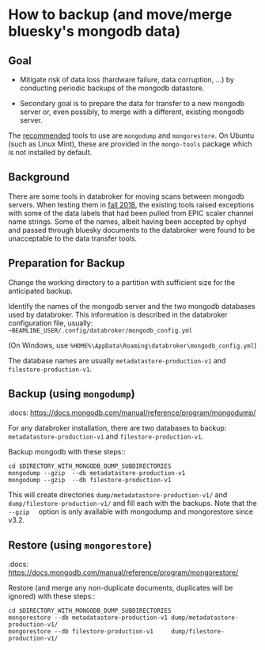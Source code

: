 
# How to backup (and move/merge bluesky's mongodb data)

## Goal

* Mitigate risk of data loss (hardware failure, data corruption, ...) 
  by conducting periodic backups of the mongodb datastore.

* Secondary goal is to prepare the data for transfer to a new 
  mongodb server or, even possibly, to merge with a different,
  existing mongodb server.

The [recommended](https://stackoverflow.com/a/7232492/1046449) 
tools to use are `mongodump` and `mongorestore`.  On Ubuntu
(such as Linux Mint), these are provided in the `mongo-tools`
package which is not installed by default.

## Background

There are some tools in databroker for moving scans between 
mongodb servers.  When testing them in 
[fall 2018](https://github.com/APS-3ID-IXN/ipython-s3blue/issues/2), 
the existing tools
raised exceptions with some of the data labels that had 
been pulled from EPIC scaler channel name strings.  Some 
of the names, albeit having been accepted by ophyd and 
passed through bluesky documents to the databroker were 
found to be unacceptable to the data transfer tools.

## Preparation for Backup

Change the working directory to a partition with sufficient size for
the anticipated backup.

Identify the names of the mongodb server and the two mongodb 
databases used by databroker.  This information is described in the
databroker configuration file, usually: 
`~BEAMLINE_USER/.config/databroker/mongodb_config.yml`

(On Windows, use `%HOME%\AppData\Roaming\databroker\mongodb_config.yml`)

The database names are usually `metadatastore-production-v1` 
and `filestore-production-v1`.

## Backup (using `mongodump`)

:docs:
	https://docs.mongodb.com/manual/reference/program/mongodump/

For any databroker installation, there are two databases to backup:
`metadatastore-production-v1` and `filestore-production-v1`.

Backup mongodb with these steps::

    cd $DIRECTORY_WITH_MONGODB_DUMP_SUBDIRECTORIES
    mongodump --gzip  --db metadatastore-production-v1 
    mongodump --gzip  --db filestore-production-v1     

This will create directories `dump/metadatastore-production-v1/` and
`dump/filestore-production-v1/` and fill each with the backups.  Note
that the `--gzip  ` option is only available with mongodump and 
mongorestore since v3.2.

## Restore (using `mongorestore`)

:docs:
	https://docs.mongodb.com/manual/reference/program/mongorestore/

Restore (and merge any non-duplicate documents, duplicates will be 
ignored) with these steps::

	cd $DIRECTORY_WITH_MONGODB_DUMP_SUBDIRECTORIES
	mongorestore --db metadatastore-production-v1 dump/metadatastore-production-v1/
	mongorestore --db filestore-production-v1     dump/filestore-production-v1/
